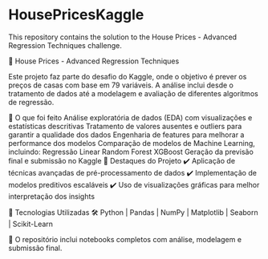 # HousePricesKaggle
This repository contains the solution to the House Prices - Advanced Regression Techniques challenge.

🏡 House Prices - Advanced Regression Techniques

Este projeto faz parte do desafio do Kaggle, onde o objetivo é prever os preços de casas com base em 79 variáveis. A análise inclui desde o tratamento de dados até a modelagem e avaliação de diferentes algoritmos de regressão.

🔹 O que foi feito
Análise exploratória de dados (EDA) com visualizações e estatísticas descritivas
Tratamento de valores ausentes e outliers para garantir a qualidade dos dados
Engenharia de features para melhorar a performance dos modelos
Comparação de modelos de Machine Learning, incluindo:
Regressão Linear
Random Forest
XGBoost
Geração da previsão final e submissão no Kaggle
🔹 Destaques do Projeto
✔️ Aplicação de técnicas avançadas de pré-processamento de dados
✔️ Implementação de modelos preditivos escaláveis
✔️ Uso de visualizações gráficas para melhor interpretação dos insights

🔹 Tecnologias Utilizadas
🛠 Python | Pandas | NumPy | Matplotlib | Seaborn | Scikit-Learn

📂 O repositório inclui notebooks completos com análise, modelagem e submissão final.
